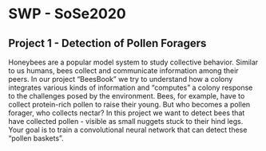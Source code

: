 # SWP - SoSe2020
## Project 1 - Detection of Pollen Foragers 
Honeybees are a popular model system to study collective behavior. Similar to us humans, bees collect and communicate information among their peers. In our project “BeesBook” we try to understand how a colony integrates various kinds of information and “computes” a colony response to the challenges posed by the environment. Bees, for example, have to collect protein-rich pollen to raise their young. But who becomes a pollen forager, who collects nectar? In this project we want to detect bees that have collected pollen - visible as small nuggets stuck to their hind legs. Your goal is to train a convolutional neural network that can detect these “pollen baskets”. 
